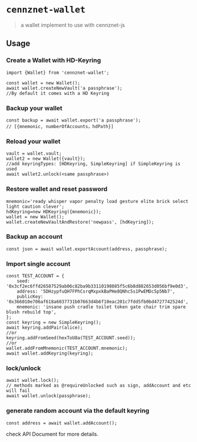# `cennznet-wallet`

> a wallet implement to use with cennznet-js

## Usage

### Create a Wallet with HD-Keyring

```
import {Wallet} from 'cennznet-wallet';

const wallet = new Wallet();
await wallet.createNewVault('a passphrase');
//By default it comes with a HD Keyring
```

### Backup your wallet

```
const backup = await wallet.export('a passphrase');
// [{mnemonic, numberOfAccounts，hdPath}]
```

### Reload your wallet
```
vault = wallet.vault;
wallet2 = new Wallet({vault});
//add keyringTypes: [HDKeyring, SimpleKeyring] if SimpleKeyring is used
await wallet2.unlock(<same passphrase>)
```

### Restore wallet and reset password
```
mnemonic='ready whisper vapor penalty load gesture elite brick select light caution clever';
hdKeyring=new HDKeyring({mnemonic});
wallet = new Wallet();
wallet.createNewVaultAndRestore('newpass', [hdKeyring]);
```

### Backup an account

```
const json = await wallet.exportAccount(address, passphrase);
```

### Import single account

```
const TEST_ACCOUNT = {
    seed: '0x3cf2ec6ffd26587529ab06c82ba9b33110198085f5c6b8d882653d056bf9e0d3',
    address: '5DHzypfuQH7FPhCsrqMxpxkBaPHe8QNhc5s1PwEMDc5p5Nb7',
    publicKey: '0x366010e706af618a6037731b07663d4b6f10eac201c7fdd5fb0bd4727742524d',
    mnemonic: 'insane push cradle toilet token gate chair trim spare blush rebuild top',
};
const keyring = new SimpleKeyring();
await keyring.addPair(alice);
//or
keyring.addFromSeed(hexToU8a(TEST_ACCOUNT.seed));
//or
wallet.addFromMnemonic(TEST_ACCOUNT.mnemonic);
await wallet.addKeyring(keyring);
```

### lock/unlock

```
await wallet.lock();
// methods marked as @requireUnlocked such as sign, addAccount and etc will fail
await wallet.unlock(passphrase);
```

### generate random account via the default keyring

```
const address = await wallet.addAccount();
```

check API Document for more details.
